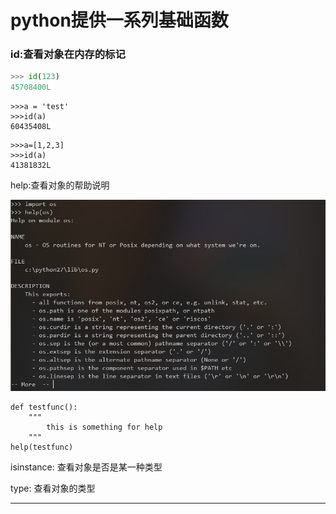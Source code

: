 # python提供一系列基础函数

### id:查看对象在内存的标记

```py
>>> id(123)
45708400L
```

```
>>>a = 'test'
>>>id(a)
60435408L
```

```
>>>a=[1,2,3]
>>>id(a)
41381832L
```

help:查看对象的帮助说明

![](/assets/help_sysmodule.png)

```
def testfunc():
    """
        this is something for help
    """
help(testfunc)
```

isinstance: 查看对象是否是某一种类型

type: 查看对象的类型

---



